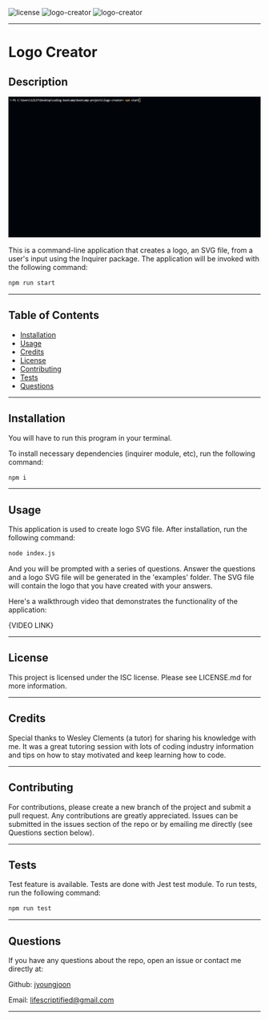 
  
![license](https://img.shields.io/badge/license-ISC-blue.svg) ![logo-creator](https://img.shields.io/github/languages/count/jyoungjoon/logo-creator) ![logo-creator](https://img.shields.io/github/languages/top/jyoungjoon/logo-creator)

---

  # Logo Creator

## Description

![Screenshot](./assets/images/screenshot.jpg)

This is a command-line application that creates a logo, an SVG file, from a user's input using the Inquirer package. The application will be invoked with the following command:

```bash
npm run start
```

---

## Table of Contents

- [Installation](#installation)
- [Usage](#usage)
- [Credits](#credits)
- [License](#license)
- [Contributing](#contributing)
- [Tests](#tests)
- [Questions](#questions)

---

## Installation

You will have to run this program in your terminal.

To install necessary dependencies (inquirer module, etc), run the following command:

```bash
npm i
```

---

## Usage

This application is used to create logo SVG file. After installation, run the following command:

```bash
node index.js
```

And you will be prompted with a series of questions. Answer the questions and a logo SVG file will be generated in the 'examples' folder. The SVG file will contain the logo that you have created with your answers.

Here's a walkthrough video that demonstrates the functionality of the application:

{VIDEO LINK}

---

## License

This project is licensed under the ISC license. Please see LICENSE.md for more information.

---

## Credits

Special thanks to Wesley Clements (a tutor) for sharing his knowledge with me. It was a great tutoring session with lots of coding industry information and tips on how to stay motivated and keep learning how to code.

---

## Contributing

For contributions, please create a new branch of the project and submit a pull request. Any contributions are greatly appreciated. Issues can be submitted in the issues section of the repo or by emailing me directly (see Questions section below).

---

## Tests

Test feature is available. Tests are done with Jest test module. To run tests, run the following command:

```bash
npm run test
```

---

## Questions

If you have any questions about the repo, open an issue or contact me directly at:

Github: [jyoungjoon](https://github.com/jyoungjoon)

Email: lifescriptified@gmail.com

---
